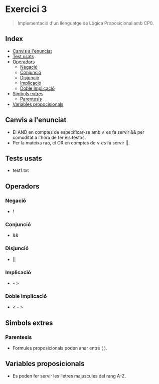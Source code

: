 # Exercici 3
> Implementació d'un llenguatge de Lògica Proposicional amb CP0.

## Index
* [Canvis a l'enunciat](#canvis-a-lenunciat)
* [Test usats](#tests-usats)
* [Operadors](#operadors)
  * [Negació](#negació)
  * [Conjunció](#conjunció)
  * [Disjunció](#disjunció)
  * [Implicació](#implicació)
  * [Doble Implicació](#doble-implicació)
* [Simbols extres](#simbols-extres)
  * [Parentesis](#parentesis)
* [Variables propocisionals](#variables-proposicionals)
## Canvis a l'enunciat
- El AND en comptes de especificar-se amb ∧ es fa servir && per comoditat a l'hora de fer els testos.
- Per la mateixa rao, el OR en comptes de ∨ es fa servir ||.

## Tests usats
- test1.txt

## Operadors
### Negació
- !
### Conjunció
- &&
### Disjunció
- ||
### Implicació
- \- \>
### Doble Implicació
- \< \- \>

## Simbols extres
### Parentesis
- Formules proposicionals poden anar entre ( ).

## Variables proposicionals
- Es poden fer servir les lletres majuscules del rang A-Z.
